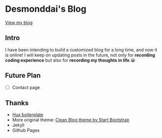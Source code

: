 # Desmonddai's Blog

[View my blog](http://desmonddai.me)

## Intro

I have been intending to build a customized blog for a long time, and now it is online! I will keep on updating posts in the future, not only for **recording coding experience** but also for **recording my thoughts in life**.:grinning:

## Future Plan

- [ ] Contact page


## Thanks

- [Hux boilerplate](https://github.com/Huxpro/huxblog-boilerplate)
- More original theme: [Clean Blog theme by Start Bootstrap](https://github.com/BlackrockDigital/startbootstrap-clean-blog-jekyll)
- Jekyll
- Github Pages
